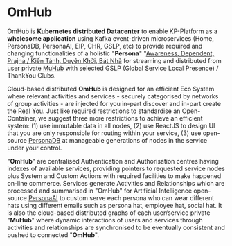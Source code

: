 # OmHub

OmHub is <b>Kubernetes distributed Datacenter</b> to enable KP-Platform as a <b>wholesome application</b> using Kafka event-driven microservices (Home, PersonaDB, PersonaAI, EIP, CHR, GSLP, etc) to provide required and changing functionalities of a holistic "<b>Persona</b>" "<a href="https://blog.khaiphong.io/2021/09/awareness.html#Section_1" target="_blank">Awareness, Dependent, Prajna / Kiến Tánh, Duyên Khởi, Bát Nhã</a> for streaming and distributed from user private <a href="https://github.com/khaiphong/muhub/" trget="_blank">MuHub</a> with selected GSLP (Global Service Local Presence) / ThankYou Clubs.

Cloud-based distributed <b>OmHub</b> is designed for an efficient Eco System where relevant activities and services - securely categorised by networks of group activities - are injected for you in-part discover and in-part create the Real You. Just like required restrictions to standardise an Open-Container, we suggest three more restrictions to achieve an efficient system: (1) use immutable data in all nodes, (2) use ReactJS to design UI that you are only responsible for routing within your service, (3) use open-source <a href="https://github.com/khaiphong/personadb/" trget="_blank">PersonaDB</a> at manageable generations of nodes in the service under your control.

"<b>OmHub</b>" are centralised Authentication and Authorisation centres having indexes of available services, providing pointers to requested service nodes plus System and Custom Actions with required facilities to make happened on-line commerce. Services generate Activities and Relationships which are processed and summarised in "OmHub" for Artificial Intelligence open-source <a href="https://github.com/khaiphong/personaai/" trget="_blank">PersonaAI</a> to custom serve each persona who can wear different hats using different emails such as persona hat, employee hat, social hat. It is also the cloud-based distributed graphs of each user/service private "<b>MuHub</b>" where dynamic interactions of users and services through activities and relationships are synchronised to be eventually consistent and pushed to connected "<b>OmHub</b>".

